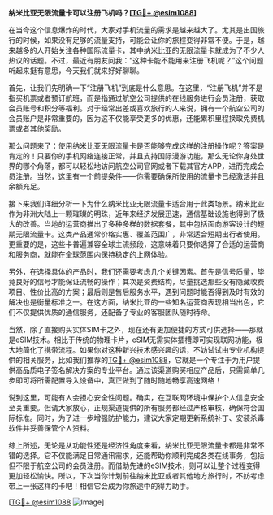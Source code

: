 **纳米比亚无限流量卡可以注册飞机吗？[[TG💪+ @esim1088](https://t.me/s/esim1088)]**

在当今这个信息爆炸的时代，大家对手机流量的需求是越来越大了。尤其是出国旅行的时候，如果没有足够的流量支持，可能会让你的旅程变得非常不便。于是，越来越多的人开始关注各种国际流量卡，其中纳米比亚的无限流量卡就成为了不少人热议的话题。不过，最近有朋友问我：“这种卡能不能用来注册飞机呢？”这个问题听起来挺有意思，今天我们就来好好聊聊。

首先，让我们先明确一下“注册飞机”到底是什么意思。在这里，“注册飞机”并不是指买机票或者预订航班，而是指通过航空公司提供的在线服务进行会员注册，获取会员账号和积分等福利。对于经常出差或喜欢旅行的人来说，拥有一个航空公司的会员账户是非常重要的，因为这不仅能享受更多的优惠，还能累积里程换取免费机票或者其他奖励。

那么问题来了：使用纳米比亚无限流量卡是否能够完成这样的注册操作呢？答案是肯定的！只要你的手机网络连接正常，并且支持国际漫游功能，那么无论你身处世界的哪个角落，都可以轻松地访问航空公司官网或者下载其官方APP，进而完成会员注册。当然，这里有一个前提条件——你需要确保所使用的流量卡已经激活并且余额充足。

接下来我们详细分析一下为什么纳米比亚无限流量卡适合用于此类场景。纳米比亚作为非洲大陆上一颗璀璨的明珠，近年来经济发展迅速，通信基础设施也得到了极大的改善。当地的运营商推出了多种多样的数据套餐，其中包括面向游客设计的短期无限流量卡。这类产品通常价格实惠、覆盖范围广，非常适合短期出行者使用。更重要的是，这些卡普遍兼容全球主流频段，这意味着只要你选择了合适的运营商和服务商，就能在全球范围内保持稳定的上网体验。

另外，在选择具体的产品时，我们还需要考虑几个关键因素。首先是信号质量，毕竟良好的信号才能保证流畅的操作；其次是资费结构，尽量挑选那些没有隐藏收费项目、性价比高的方案；最后则是售后服务水平，遇到问题时能否得到及时有效的解决也是衡量标准之一。在这方面，纳米比亚的一些知名运营商表现相当出色，它们不仅提供优质的通信服务，还配备了专业的客服团队随时待命。

当然，除了直接购买实体SIM卡之外，现在还有更加便捷的方式可供选择——那就是eSIM技术。相比于传统的物理卡片，eSIM无需实体插槽即可实现联网功能，极大地简化了携带流程。如果你对这种新兴技术感兴趣的话，不妨试试由专业机构提供的相关服务，比如我们推荐的[TG💪+ @esim1088](https://t.me/s/esim1088)，它就是一个专注于为用户提供高品质电子签名解决方案的专业平台。通过该渠道购买相应产品后，只需简单几步即可将所需配置导入设备中，真正做到了随时随地畅享高速网络！

说到这里，可能有人会担心安全性问题。确实，在互联网环境中保护个人信息安全至关重要。但请大家放心，正规渠道提供的所有服务都经过严格审核，确保符合国际标准。同时，为了进一步增强防护能力，建议大家定期更新系统补丁、安装杀毒软件并妥善保管个人资料。

综上所述，无论是从功能性还是经济性角度来看，纳米比亚无限流量卡都是非常不错的选择。它不仅能满足日常通讯需求，还能帮助你顺利完成各类在线事务，包括但不限于航空公司的会员注册。而借助先进的eSIM技术，则可以让整个过程变得更加轻松愉快。所以，下次当你计划前往纳米比亚或者其他地方旅行时，不妨考虑带上一张这样的卡吧！相信它会成为你旅途中的得力助手。

[[TG💪+ @esim1088](https://t.me/s/esim1088) ![Image](https://i.postimg.cc/4NQfJmqS/Snipaste-2025-05-13-00-14-12.png)]